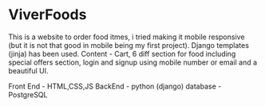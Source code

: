 # ViverFoods
This is a website to order food itmes, i tried making it mobile responsive (but it is not that good in mobile being my first project). Django templates (jinja) has been used. 
Content - Cart, 6 diff section for food including special offers section, login and signup using mobile number or email and a beautiful UI. 

Front End - HTML,CSS,JS
BackEnd - python (django)
database - PostgreSQL


